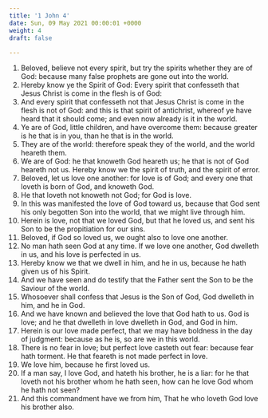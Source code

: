 ```yaml
---
title: '1 John 4'
date: Sun, 09 May 2021 00:00:01 +0000
weight: 4
draft: false
  
---
```


1. Beloved, believe not every spirit, but try the spirits whether they are of God: because many false prophets are gone out into the world.
2. Hereby know ye the Spirit of God: Every spirit that confesseth that Jesus Christ is come in the flesh is of God:
3. And every spirit that confesseth not that Jesus Christ is come in the flesh is not of God: and this is that spirit of antichrist, whereof ye have heard that it should come; and even now already is it in the world.
4. Ye are of God, little children, and have overcome them: because greater is he that is in you, than he that is in the world.
5. They are of the world: therefore speak they of the world, and the world heareth them.
6. We are of God: he that knoweth God heareth us; he that is not of God heareth not us. Hereby know we the spirit of truth, and the spirit of error.
7. Beloved, let us love one another: for love is of God; and every one that loveth is born of God, and knoweth God.
8. He that loveth not knoweth not God; for God is love.
9. In this was manifested the love of God toward us, because that God sent his only begotten Son into the world, that we might live through him.
10. Herein is love, not that we loved God, but that he loved us, and sent his Son to be the propitiation for our sins.
11. Beloved, if God so loved us, we ought also to love one another.
12. No man hath seen God at any time. If we love one another, God dwelleth in us, and his love is perfected in us.
13. Hereby know we that we dwell in him, and he in us, because he hath given us of his Spirit.
14. And we have seen and do testify that the Father sent the Son to be the Saviour of the world.
15. Whosoever shall confess that Jesus is the Son of God, God dwelleth in him, and he in God.
16. And we have known and believed the love that God hath to us. God is love; and he that dwelleth in love dwelleth in God, and God in him.
17. Herein is our love made perfect, that we may have boldness in the day of judgment: because as he is, so are we in this world.
18. There is no fear in love; but perfect love casteth out fear: because fear hath torment. He that feareth is not made perfect in love.
19. We love him, because he first loved us.
20. If a man say, I love God, and hateth his brother, he is a liar: for he that loveth not his brother whom he hath seen, how can he love God whom he hath not seen?
21. And this commandment have we from him, That he who loveth God love his brother also.
